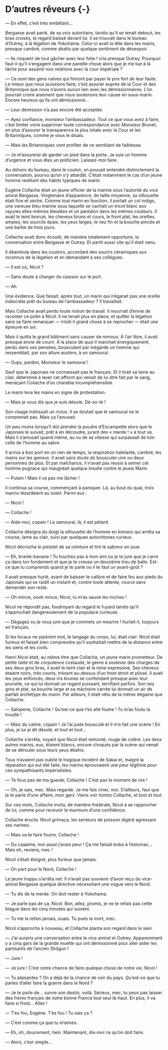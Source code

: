 # D’autres rêveurs {-}

— En effet, c’est très embêtant…

Bergasse avait parlé, de sa voix autoritaire, tandis qu’il se tenait debout,
les bras croisés, le regard baissé devant lui. Il se trouvait dans le bureau
d’Outrey, à là légation de Yokohama. Celui-ci avait la tête dans les mains,
presque cambré, comme abattu par quelque sentiment de désespoir.

— Ils risquent de tout gâcher avec leur folie ! cria presque Outrey. Pourquoi
faut-il qu’il s’engagent dans une pareille chose alors que je me tue à la tâche
pour assainir nos relations avec la cour Impériale ?

— Ce sont des gens naïves qui finiront par payer le prix fort de leur faute.
Le mieux que nous puissions faire, c’est assurer auprès de la Cour et des
Britannique que nous n’avons aucun lien avec les démissionnaires. L’on pourrait
croire aisément que nous soutenons leur cause en sous-marin. Encore heureux
qu’ils ont démissionné…

— Leur démission n’a pas encore été acceptée.

— Ayez confiance, monsieur l’ambassadeur. Tout ce que vous avez à faire, c’est
limiter voire supprimer toute correspondance avec Monsieur Brunet, en plus
d’assurer la transparence la plus totale avec la Cour et les Britanniques,
comme je vous le disais.

— Mais les Britanniques vont profiter de ce semblant de faiblesse.

— Je m’assurerai de garder un pied dans la porte. Je suis un homme d’urgence et
vous êtes un politicien. Laissez-moi faire.

Au dehors du bureau, dans le couloir, on pouvait entendre distinctement la
conversation, pourvu qu’on s’y attardât. C’était notamment le cas d’un jeune
homme revêtant des habits typiques de marin.

Eugène Collache était un jeune officier de la marine sous l’autorité du vice
amiral Bergasse. Vingtenaire d’apparence, de taille moyenne, sa silhouette
était fine et sèche. Comme tout marin en fonction, il portait un col indigo,
une vareuse bleu marine sous laquelle se cachait un tricot blanc aux rayures
elles-mêmes bleutées et un pantalon dans les mêmes couleurs. Il avait le teint
bronzé, les cheveux bruns et cours, le front plat, les oreilles amples, les
sourcils épais, les yeux larges, le nez fin et la bouche pincée et une barbe
de trois jours.

Collache avait donc écouté, de manière totalement opportune, la conversation
entre Bergasse et Outrey. Et partit aussi vite qu’il était venu.

Il déambula dans les couloirs, accordant des sourirs céramiques aux inconnus
de la légation et en demandant à ses collégues.

— Il est où, Nicol ?

— Sans doute à charger du caisson sur le port.

— Ah.

Une évidence. Que faisait, après tout, un marin qui n’égarait pas une oreille
indiscrète prêt du bureau de l’ambassadeur ? Il travaillait.

Mais Collache avait perdu toute notion de travail. Il mourrait d’envie de
raconter ce potin à Nicol. Il ne tenait plus en place, et quitter la légation
sans se faire remarquer — n’eût-il grand chose à se reprocher — était une
épreuve en soi.

Mais il quitta le grand bâtiment sans causer de remous. À l’air libre, il avait
presque envie de courir. À la place de quoi il marchait énergiquement, perdu
dans ses pensées, bousculant par mégarde un homme qui ressemblait, par son
allure austère, à un samouraï.

— Oups, pardon, Monsieur le samouraï !

Sauf que le Japonais ne connaissait pas le français. Et il tirait sa lame au
clair, déterminé à laver cet affront qui venait de lui être fait par le sang,
menaçant Collache d’un charabia incompréhensible.

Le marin leva les mains en signe de protestation.

— Mais je vous dis que je suis désolé. Dé-so-lé !

Son visage trahissait un rictus. Il se doutait que le samouraï ne le comprenait
pas. Mais ça l’amusait.

Un peu moins lorsqu’il dût prendre la poudre d’Escampette alors que le Japonais
le suivait, prêt à en découdre, jurant des « merde ! » à tout va. Mais il
s’amusait quand même, au vu de sa vitesse qui surpassait de loin celle de
l’homme au sabre.

Il arriva à bon port en un rien de temps, la respiration haletante, cambré, les
mains sur les genoux. Il avait sans doute dû bousculer une ou deux personnes
de plus. Et par malchance, il n’avait pas réussi à semer cet homme pugnace qui
maugréait quelque insulte contre le jeune Marin.

— Putain ! Mais il va pas me lâcher !

Il continua sa course, commençant à paniquer. Là, au bout du quai, trois marins
lézardaient au soleil. Parmi eux :

— Nicol !

— Collache !

— Aide-moi, copain ! Le samouraï, là, il est pétard.

Collache désigna du doigt la silhouette de l’homme en kimono qui arrêta sa
course, lame au clair, suivi par quelques autochtones curieux.

Nicol décrocha le pistolet de sa ceinture et tint le sabreur en joue.

— Eh, branle-banane ! Tu touches pas à mon ami ou je te jure que je carre ça
dans ton fondement et que je te creuse un deuxième trou de balle. Est-ce que
tu comprends quand je te parle ou il te faut un avant-goût ?

Il avait presque hurlé, avant de baisser le calibre et de faire feu aux pieds
du Japonais qui se raidit un instant et, contre toute attente, courut sans
demander son reste.

— Oh mince, oooh mince, Nicol, tu m’as sauvé les miches !

Nicol ne répondit pas, foudroyant du regard le fuyard tandis qu’il s’approchait
dangereusement de la populace curieuse.

— Dégagez ou je vous jure que je commets un meurtre ! hurlait-il, toujours
en français.

Si les locaux ne pipèrent mot, le langage du corps, lui, était clair. Nicol
était furieux et faisait bien comprendre qu’il souhaitait mettre de la
distance entre les siens et les civils.

Henri Nicol était, au même titre que Collache, un jeune marin prometteur. De
petite taille et de corpulence costaude, le genre à soulever des charges de
ses deux gros bras, il avait le teint clair et la mine expressive. Ses cheveux
étaient noirs, très courts, trônant au-dessus d’un front étroit et plissé. Il
avait les yeux enfoncés, deux iris brunes se confondant presque avec leur
prunelle, ce qui lui donnait un regard puissant, terrifiant parfois. Son nez
gros et plat, sa bouche large et sa mâchoire carrée lui donnait un air de
parfait archétype du marin. Par ailleurs, il était vêtu de la même dégaine
que Collache.

— Saloperie, Collache ! Qu’est-ce que t’es allé foutre ! Tu m’as foutu la
trouille !

— Mais du calme, copain ! Je l’ai juste bousculé et il m’a fait une scène !
En plus, je lui ai dit désolé, et tout et tout…

Collache s’arrêta, voyant que Nicol était remonté, rouge de colère. Les deux
autres marins, eux, étaient blancs, encore choqués par la scène qui venait de
se dérouler sous leurs yeux ébahis.

Tous n’avaient pas oublié le tragique incident de Sakai et, malgré la
réparation qui eut été faite, les marins éprouvaient une peur légitime pour
ces sympathisants impérialistes.

— Te fous pas de ma gueule, Collache ! C’est pas le moment de rire !

— Oh, je sais, mec. Mais regarde. Je me fais chier, moi. D’ailleurs, faut que
je te parle d’une affaire, mon gars. Viens voir tonton Collache, et tout et
tout.

Sur ces mots, Collache invita, de manière théâtrale, Nicol à se rapprocher de
lui, comme pour recevoir le murmure d’une confidence.

Collache éructa. Nicol grimaça, les senteurs de poisson digéré agressant ses
narines.

— Mais va te faire foutre, Collache !

— Du caaalme, moi aussi j’avais peur ! Ça me faisait bobo à l’estomac… Mais eh,
reviens, mec !

Nicol s’était éloigné, plus furieux que jamais.

— On part pour le Nord, Collache !

Le jeune trappu s’arrêta net. Il n’avait pas souvenir d’avoir reçu du
vice-amiral Bergasse quelque directive nécessitant une vogue vers le Nord.

— Tu dis de la merde. On doit rester à Yokohama.

— Je parle pas de ça, Nicol. Bon, allez, promis, je ne te refais pas cette
blague dans les cinq minutes qui suivent.

— Tu me la refais jamais, ouais. Tu pues la mort, mec.

Nicol s’approcha à nouveau, et Collache planta son regard dans le sien.

— J’ai surpris une conversation entre le vice amiral et Outrey. Apparemment y a
cinq gars de la grande muette qui ont démissionné pour aller aider les
partisants de l’ancien Shōgun !

— Jure !

— Je jure ! C’est notre chance de faire quelque chose de notre vie, Nicol !

— Tu plaisantes ? On a déjà de la chance de voir du pays. Qu’est-ce que tu
parles d’aller faire la guerre dans le Nord ?

— Je te parle de… suivre son destin, voilà. Sérieux, mec, tu peux pas laisser
des frères français de notre bonne France tout seul là-haut. En plus, il va
faire si froid… Allez !

— T’es fou, Eugène. T’es fou ! Tu sais ça ?

— C’est comme ça que tu m’aimes.

— Eh, oh, doucement, hein. Maintenant, dis-moi ce qu’on doit faire.

— Alors, c’est simple…
